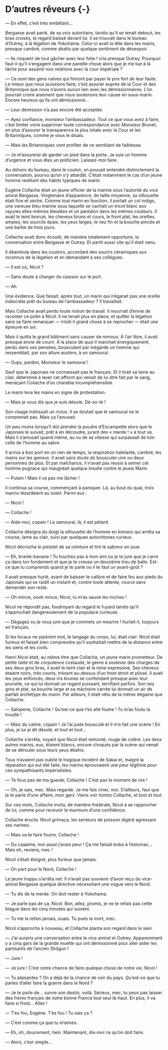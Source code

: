 # D’autres rêveurs {-}

— En effet, c’est très embêtant…

Bergasse avait parlé, de sa voix autoritaire, tandis qu’il se tenait debout,
les bras croisés, le regard baissé devant lui. Il se trouvait dans le bureau
d’Outrey, à là légation de Yokohama. Celui-ci avait la tête dans les mains,
presque cambré, comme abattu par quelque sentiment de désespoir.

— Ils risquent de tout gâcher avec leur folie ! cria presque Outrey. Pourquoi
faut-il qu’il s’engagent dans une pareille chose alors que je me tue à la tâche
pour assainir nos relations avec la cour Impériale ?

— Ce sont des gens naïves qui finiront par payer le prix fort de leur faute.
Le mieux que nous puissions faire, c’est assurer auprès de la Cour et des
Britannique que nous n’avons aucun lien avec les démissionnaires. L’on pourrait
croire aisément que nous soutenons leur cause en sous-marin. Encore heureux
qu’ils ont démissionné…

— Leur démission n’a pas encore été acceptée.

— Ayez confiance, monsieur l’ambassadeur. Tout ce que vous avez à faire, c’est
limiter voire supprimer toute correspondance avec Monsieur Brunet, en plus
d’assurer la transparence la plus totale avec la Cour et les Britanniques,
comme je vous le disais.

— Mais les Britanniques vont profiter de ce semblant de faiblesse.

— Je m’assurerai de garder un pied dans la porte. Je suis un homme d’urgence et
vous êtes un politicien. Laissez-moi faire.

Au dehors du bureau, dans le couloir, on pouvait entendre distinctement la
conversation, pourvu qu’on s’y attardât. C’était notamment le cas d’un jeune
homme revêtant des habits typiques de marin.

Eugène Collache était un jeune officier de la marine sous l’autorité du vice
amiral Bergasse. Vingtenaire d’apparence, de taille moyenne, sa silhouette
était fine et sèche. Comme tout marin en fonction, il portait un col indigo,
une vareuse bleu marine sous laquelle se cachait un tricot blanc aux rayures
elles-mêmes bleutées et un pantalon dans les mêmes couleurs. Il avait le teint
bronzé, les cheveux bruns et cours, le front plat, les oreilles amples, les
sourcils épais, les yeux larges, le nez fin et la bouche pincée et une barbe
de trois jours.

Collache avait donc écouté, de manière totalement opportune, la conversation
entre Bergasse et Outrey. Et partit aussi vite qu’il était venu.

Il déambula dans les couloirs, accordant des sourirs céramiques aux inconnus
de la légation et en demandant à ses collégues.

— Il est où, Nicol ?

— Sans doute à charger du caisson sur le port.

— Ah.

Une évidence. Que faisait, après tout, un marin qui n’égarait pas une oreille
indiscrète prêt du bureau de l’ambassadeur ? Il travaillait.

Mais Collache avait perdu toute notion de travail. Il mourrait d’envie de
raconter ce potin à Nicol. Il ne tenait plus en place, et quitter la légation
sans se faire remarquer — n’eût-il grand chose à se reprocher — était une
épreuve en soi.

Mais il quitta le grand bâtiment sans causer de remous. À l’air libre, il avait
presque envie de courir. À la place de quoi il marchait énergiquement, perdu
dans ses pensées, bousculant par mégarde un homme qui ressemblait, par son
allure austère, à un samouraï.

— Oups, pardon, Monsieur le samouraï !

Sauf que le Japonais ne connaissait pas le français. Et il tirait sa lame au
clair, déterminé à laver cet affront qui venait de lui être fait par le sang,
menaçant Collache d’un charabia incompréhensible.

Le marin leva les mains en signe de protestation.

— Mais je vous dis que je suis désolé. Dé-so-lé !

Son visage trahissait un rictus. Il se doutait que le samouraï ne le comprenait
pas. Mais ça l’amusait.

Un peu moins lorsqu’il dût prendre la poudre d’Escampette alors que le Japonais
le suivait, prêt à en découdre, jurant des « merde ! » à tout va. Mais il
s’amusait quand même, au vu de sa vitesse qui surpassait de loin celle de
l’homme au sabre.

Il arriva à bon port en un rien de temps, la respiration haletante, cambré, les
mains sur les genoux. Il avait sans doute dû bousculer une ou deux personnes
de plus. Et par malchance, il n’avait pas réussi à semer cet homme pugnace qui
maugréait quelque insulte contre le jeune Marin.

— Putain ! Mais il va pas me lâcher !

Il continua sa course, commençant à paniquer. Là, au bout du quai, trois marins
lézardaient au soleil. Parmi eux :

— Nicol !

— Collache !

— Aide-moi, copain ! Le samouraï, là, il est pétard.

Collache désigna du doigt la silhouette de l’homme en kimono qui arrêta sa
course, lame au clair, suivi par quelques autochtones curieux.

Nicol décrocha le pistolet de sa ceinture et tint le sabreur en joue.

— Eh, branle-banane ! Tu touches pas à mon ami ou je te jure que je carre ça
dans ton fondement et que je te creuse un deuxième trou de balle. Est-ce que
tu comprends quand je te parle ou il te faut un avant-goût ?

Il avait presque hurlé, avant de baisser le calibre et de faire feu aux pieds
du Japonais qui se raidit un instant et, contre toute attente, courut sans
demander son reste.

— Oh mince, oooh mince, Nicol, tu m’as sauvé les miches !

Nicol ne répondit pas, foudroyant du regard le fuyard tandis qu’il s’approchait
dangereusement de la populace curieuse.

— Dégagez ou je vous jure que je commets un meurtre ! hurlait-il, toujours
en français.

Si les locaux ne pipèrent mot, le langage du corps, lui, était clair. Nicol
était furieux et faisait bien comprendre qu’il souhaitait mettre de la
distance entre les siens et les civils.

Henri Nicol était, au même titre que Collache, un jeune marin prometteur. De
petite taille et de corpulence costaude, le genre à soulever des charges de
ses deux gros bras, il avait le teint clair et la mine expressive. Ses cheveux
étaient noirs, très courts, trônant au-dessus d’un front étroit et plissé. Il
avait les yeux enfoncés, deux iris brunes se confondant presque avec leur
prunelle, ce qui lui donnait un regard puissant, terrifiant parfois. Son nez
gros et plat, sa bouche large et sa mâchoire carrée lui donnait un air de
parfait archétype du marin. Par ailleurs, il était vêtu de la même dégaine
que Collache.

— Saloperie, Collache ! Qu’est-ce que t’es allé foutre ! Tu m’as foutu la
trouille !

— Mais du calme, copain ! Je l’ai juste bousculé et il m’a fait une scène !
En plus, je lui ai dit désolé, et tout et tout…

Collache s’arrêta, voyant que Nicol était remonté, rouge de colère. Les deux
autres marins, eux, étaient blancs, encore choqués par la scène qui venait de
se dérouler sous leurs yeux ébahis.

Tous n’avaient pas oublié le tragique incident de Sakai et, malgré la
réparation qui eut été faite, les marins éprouvaient une peur légitime pour
ces sympathisants impérialistes.

— Te fous pas de ma gueule, Collache ! C’est pas le moment de rire !

— Oh, je sais, mec. Mais regarde. Je me fais chier, moi. D’ailleurs, faut que
je te parle d’une affaire, mon gars. Viens voir tonton Collache, et tout et
tout.

Sur ces mots, Collache invita, de manière théâtrale, Nicol à se rapprocher de
lui, comme pour recevoir le murmure d’une confidence.

Collache éructa. Nicol grimaça, les senteurs de poisson digéré agressant ses
narines.

— Mais va te faire foutre, Collache !

— Du caaalme, moi aussi j’avais peur ! Ça me faisait bobo à l’estomac… Mais eh,
reviens, mec !

Nicol s’était éloigné, plus furieux que jamais.

— On part pour le Nord, Collache !

Le jeune trappu s’arrêta net. Il n’avait pas souvenir d’avoir reçu du
vice-amiral Bergasse quelque directive nécessitant une vogue vers le Nord.

— Tu dis de la merde. On doit rester à Yokohama.

— Je parle pas de ça, Nicol. Bon, allez, promis, je ne te refais pas cette
blague dans les cinq minutes qui suivent.

— Tu me la refais jamais, ouais. Tu pues la mort, mec.

Nicol s’approcha à nouveau, et Collache planta son regard dans le sien.

— J’ai surpris une conversation entre le vice amiral et Outrey. Apparemment y a
cinq gars de la grande muette qui ont démissionné pour aller aider les
partisants de l’ancien Shōgun !

— Jure !

— Je jure ! C’est notre chance de faire quelque chose de notre vie, Nicol !

— Tu plaisantes ? On a déjà de la chance de voir du pays. Qu’est-ce que tu
parles d’aller faire la guerre dans le Nord ?

— Je te parle de… suivre son destin, voilà. Sérieux, mec, tu peux pas laisser
des frères français de notre bonne France tout seul là-haut. En plus, il va
faire si froid… Allez !

— T’es fou, Eugène. T’es fou ! Tu sais ça ?

— C’est comme ça que tu m’aimes.

— Eh, oh, doucement, hein. Maintenant, dis-moi ce qu’on doit faire.

— Alors, c’est simple…
